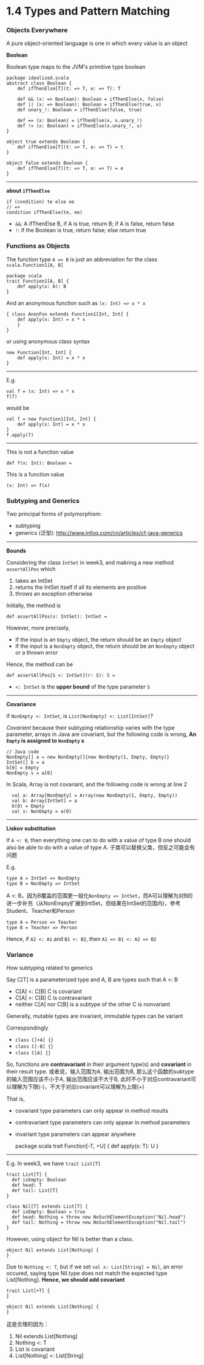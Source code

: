 1.4 Types and Pattern Matching
===

### Objects Everywhere

A pure object-oriented language is one in which every value is an object

**Boolean**

Boolean type maps to the JVM's primitive type boolean

	package idealized.scala
	abstract class Boolean {
		def ifThenElse[T](t: => T, e: => T): T
		
		def && (x: => Boolean): Boolean = ifThenElse(x, false)
		def || (x: => Boolean): Boolean = ifThenElse(true, x)
		def unary_!: Boolean = ifThenElse(false, true)
		
		def == (x: Boolean) = ifThenElse(x, x.unary_!)
		def != (x: Boolean) = ifThenElse(x.unary_!, x)
	}
	
	object true extends Boolean {
		def ifThenElse[T](t: => T, e: => T) = t
	}
	
	object false extends Boolean {
		def ifThenElse[T](t: => T, e: => T) = e
	}
	
		
---

**about `ifThenElse`**

	if (condition) te else ee
	// =>
	condition ifThenElse(te, ee)

* `&&`: A ifThenElse B, if A is true, return B; if A is false, return false
* `!`: if the Boolean is true, return false; else return true

### Functions as Objects

The function type `A => B` is just an abbreviation for the class `scala.Function1[A, B]`

	package scala
	trait Function1[A, B] {
		def apply(x: A): B
	}
	
And an anonymous function such as `(x: Int) => x * x`

	{ class AnonFun extends Function1[Int, Int] {
		def apply(x: Int) = x * x
		}
	}
	
or using anonymous class syntax

	new Function[Int, Int] {
		def apply(x: Int) = x * x
	}
	
---

E.g.

	val f = (x: Int) => x * x
	f(7)
	
would be

	val f = new Function1[Int, Int] {
		def apply(x: Int) = x * x
	}
	f.apply(7)

---

This is not a function value

	def f(x: Int): Boolean = 

This is a function value

	(x: Int) => f(x)
	
### Subtyping and Generics

Two principal forms of polymorphism:

* subtyping
* generics (泛型): http://www.infoq.com/cn/articles/cf-java-generics

---

**Bounds**

Considering the class `IntSet` in week3, and makring a new method `assertAllPos` which

1. takes an IntSet
2. returns the IntSet itself if all its elements are positive
3. throws an exception otherwise

Initially, the method is

	def assertAllPos(s: IntSet): IntSet = 
	
However, more precisely,

* If the input is an `Empty` object, the return should be an `Empty` object
* If the input is a `NonEmpty` object, the return should be an `NonEmpty` object or a thrown error

Hence, the method can be 

	def assertAllPos[S <: IntSet](r: S): S =
	
* `<: IntSet` is the **upper bound** of the type parameter `S` 

---

**Covariance**

If `NonEmpty <: IntSet`, is `List[NonEmpty] <: List[IntSet]`?

*Covariant* because their subtyping relationship varies with the type parameter, arrays in Java are covariant, but the following code is wrong, **An `Empty` is assigned to `NonEmpty` s**

	// Java code
	NonEmpty[] a = new NonEmpty[]{new NonEmpty(1, Empty, Empty)}
	IntSet[] b = a
	b[0] = Empty
	NonEmpty s = a[0]
	
In Scala, Array is not covariant, and the following code is wrong at line 2

	  val a: Array[NonEmpty] = Array(new NonEmpty(1, Empty, Empty))
	  val b: Array[IntSet] = a
	  b(0) = Empty
	  val s: NonEmpty = a(0)

---

**Liskov substitution**

If `A <: B`, then everything one can to do with a value of type B one should also be able to do with a value of type A. 子类可以替换父类，但反之可能会有问题

E.g.

	type A = IntSet => NonEmpty
	type B = NonEmpty => IntSet
	
A <: B，因为B覆盖的范围更一般化`NonEmpty => IntSet`，而A可以理解为对B的进一步补充（从NonEmpty扩展到IntSet，但结果在IntSet的范围内)，参考Student、Teacher和Person

	type A = Person => Teacher
	type B = Teacher => Person
	
Hence, if `A2 <: A1` and `B1 <: B2`, then `A1 => B1 <: A2 => B2`

### Variance

How subtyping related to generics

Say C[T] is a parameterized type and A, B are types such that A <: B

* C[A] <: C[B]		C is covariant
* C[A] >: C[B] 	C is contravariant
* neither C[A] nor C[B] is a subtype of the other C is nonvariant

Generally, mutable types are invariant, immutable types can be variant

Correspondingly

* `class C[+A] {}`
* `class C[-B] {}`
* `class C[A] {}`

So, functions are **contravariant** in their argument type(s) and **covariant** in their result type. 或者说，输入范围为A, 输出范围为B, 那么这个函数的subtype的输入范围应该不小于A, 输出范围应该不大于B, 此时不小于对应contravariant可以理解为下限(-)，不大于对应covariant可以理解为上限(+)

That is,

* covariant type parameters can only appear in method results
* contravariant type parameters can only appear in method parameters
* invariant type parameters can appear anywhere

	package scala
	trait Function[-T, +U] {
		def apply(x: T): U
	}
	
---

E.g. In week3, we have `trait List[T]`

	trait List[T] {
	  def isEmpty: Boolean
	  def head: T
	  def tail: List[T]
	}
	
	class Nil[T] extends List[T] {
	  def isEmpty: Boolean = true
	  def head: Nothing = throw new NoSuchElementException("Nil.head")
	  def tail: Nothing = throw new NoSuchElementException("Nil.tail")
	}

However, using object for Nil is better than a class.

	object Nil extends List[Nothing] {
	}

Due to `Nothing <: T`, but if we set `val x: List[String] = Nil`, an error occured, saying type Nil.type does not match the expected type List[Nothing]. **Hence, we should add covariant**

	trait List[+T] {
	}
	
	object Nil extends List[Nothing] {
	}

这是合理的因为：

1. Nil extends List[Nothing]
2. Nothing <: T
3. List is covariant
4. List[Nothing] <: List[String]